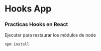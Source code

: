 # Hooks App

### Practicas Hooks en React

Ejecutar para restaurar los módulos de node

```
npm install
```
